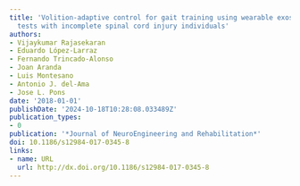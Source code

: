 ```yaml
---
title: 'Volition-adaptive control for gait training using wearable exoskeleton: preliminary
  tests with incomplete spinal cord injury individuals'
authors:
- Vijaykumar Rajasekaran
- Eduardo López-Larraz
- Fernando Trincado-Alonso
- Joan Aranda
- Luis Montesano
- Antonio J. del-Ama
- Jose L. Pons
date: '2018-01-01'
publishDate: '2024-10-18T10:28:08.033489Z'
publication_types:
- 0
publication: '*Journal of NeuroEngineering and Rehabilitation*'
doi: 10.1186/s12984-017-0345-8
links:
- name: URL
  url: http://dx.doi.org/10.1186/s12984-017-0345-8
---
```

